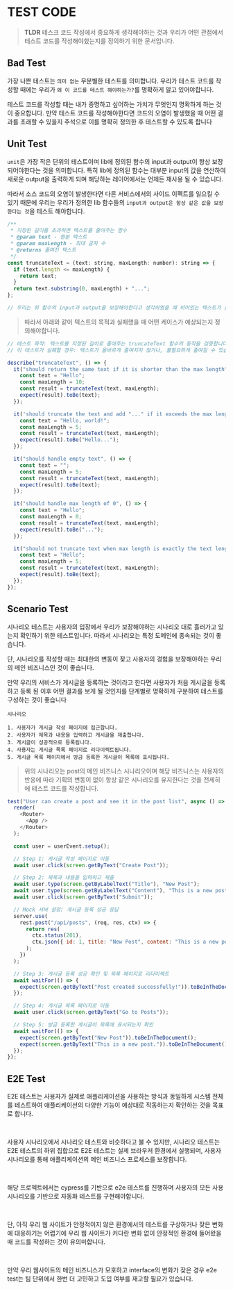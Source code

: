 # TEST CODE

> **TLDR** 테스크 코드 작성에서 중요하게 생각해야하는 것과 우리가 어떤 관점에서 테스트 코드를 작성해야핬는지를 정의하기 위한 문서입니다.

## Bad Test

가장 나쁜 테스트는 `의미 없는` 무분별한 테스트를 의미합니다. 우리가 테스트 코드를 작성할 때에는 우리가 `왜 이 코드를 테스트 해야하는가?`를 명확하게 알고 있어야합니다.

테스트 코드를 작성할 때는 내가 증명하고 싶어하는 가치가 무엇인지 명확하게 하는 것이 중요합니다. 만약 테스트 코드를 작성해야한다면 코드의 오염이 발생했을 때 어떤 결과를 초래할 수 있을지 주석으로 이를 명확히 정의한 후 테스트할 수 있도록 합니다

## Unit Test

`unit`은 가장 작은 단위의 테스트이며 lib에 정의된 함수의 input과 output이 항상 보장되어야한다는 것을 의미합니다. 특히 lib에 정의된 함수는 대부분 input의 값을 연산하여 새로운 output을 출력하게 되며 해당하는 레이어에서는 언제든 재사용 될 수 있습니다.

따라서 소스 코드의 오염이 발생한다면 다른 서비스에서의 사이드 이펙트를 일으킬 수 있기 때문에 우리는 우리가 정의한 lib 함수들의 `input과 output은 항상 같은 값을 보장한다는 것`을 테스트 해야합니다.

```javascript
/**
 * 지정된 길이를 초과하면 텍스트를 줄여주는 함수
 * @param text - 원본 텍스트
 * @param maxLength - 최대 글자 수
 * @returns 줄여진 텍스트
 */
const truncateText = (text: string, maxLength: number): string => {
  if (text.length <= maxLength) {
    return text;
  }
  return text.substring(0, maxLength) + "...";
};

// 우리는 위 함수의 input과 output을 보장해야한다고 생각하였을 때 비어있는 텍스트가 들어가거나 띄어쓰기에 따라 다양한 케이스에 따라 출력이 항상 보장되지 못할 수 있습니다.
```

> 따라서 아래와 같이 텍스트의 목적과 실패했을 때 어떤 케이스가 예상되는지 정의해야합니다.

```javascript
// 테스트 목적: 텍스트를 지정된 길이로 줄여주는 truncateText 함수의 동작을 검증합니다.
// 이 테스트가 실패할 경우: 텍스트가 올바르게 줄여지지 않거나, 불필요하게 줄여질 수 있습니다.

describe("truncateText", () => {
  it("should return the same text if it is shorter than the max length", () => {
    const text = "Hello";
    const maxLength = 10;
    const result = truncateText(text, maxLength);
    expect(result).toBe(text);
  });

  it('should truncate the text and add "..." if it exceeds the max length', () => {
    const text = "Hello, world!";
    const maxLength = 5;
    const result = truncateText(text, maxLength);
    expect(result).toBe("Hello...");
  });

  it("should handle empty text", () => {
    const text = "";
    const maxLength = 5;
    const result = truncateText(text, maxLength);
    expect(result).toBe(text);
  });

  it("should handle max length of 0", () => {
    const text = "Hello";
    const maxLength = 0;
    const result = truncateText(text, maxLength);
    expect(result).toBe("...");
  });

  it("should not truncate text when max length is exactly the text length", () => {
    const text = "Hello";
    const maxLength = 5;
    const result = truncateText(text, maxLength);
    expect(result).toBe(text);
  });
});
```

## Scenario Test

시나리오 테스트는 사용자의 입장에서 우리가 보장해야하는 시나리오 대로 흘러가고 있는지 확인하기 위한 테스트입니다. 따라서 시나리오는 특정 도메인에 종속되는 것이 좋습니다.

단, 시나리오를 작성할 때는 최대한의 변동이 잦고 사용자의 경험을 보장해야하는 우리의 메인 비즈니스인 것이 좋습니다.

만약 우리의 서비스가 게시글을 등록하는 것이라고 한다면 사용자가 처음 게시글을 등록하고 등록 된 이후 어떤 결과를 보게 될 것인지를 단계별로 명확하게 구분하여 테스트를 구성하는 것이 좋습니다

```
시나리오

1. 사용자가 게시글 작성 페이지에 접근합니다.
2. 사용자가 제목과 내용을 입력하고 게시글을 제출합니다.
3. 게시글이 성공적으로 등록됩니다.
4. 사용자는 게시글 목록 페이지로 리다이렉트됩니다.
5. 게시글 목록 페이지에서 방금 등록한 게시글이 목록에 표시됩니다.
```

> 위의 시나리오는 post의 메인 비즈니스 시나리오이며 해당 비즈니스는 사용자의 반응에 따라 기획의 변동이 없이 항상 같은 시나리오를 유지한다는 것을 전제히에 테스트 코드를 작성합니다.

```javascript
test("User can create a post and see it in the post list", async () => {
  render(
    <Router>
      <App />
    </Router>
  );

  const user = userEvent.setup();

  // Step 1: 게시글 작성 페이지로 이동
  await user.click(screen.getByText("Create Post"));

  // Step 2: 제목과 내용을 입력하고 제출
  await user.type(screen.getByLabelText("Title"), "New Post");
  await user.type(screen.getByLabelText("Content"), "This is a new post.");
  await user.click(screen.getByText("Submit"));

  // Mock 서버 설정: 게시글 등록 성공 응답
  server.use(
    rest.post("/api/posts", (req, res, ctx) => {
      return res(
        ctx.status(201),
        ctx.json({ id: 1, title: "New Post", content: "This is a new post." })
      );
    })
  );

  // Step 3: 게시글 등록 성공 확인 및 목록 페이지로 리다이렉트
  await waitFor(() => {
    expect(screen.getByText("Post created successfully!")).toBeInTheDocument();
  });

  // Step 4: 게시글 목록 페이지로 이동
  await user.click(screen.getByText("Go to Posts"));

  // Step 5: 방금 등록한 게시글이 목록에 표시되는지 확인
  await waitFor(() => {
    expect(screen.getByText("New Post")).toBeInTheDocument();
    expect(screen.getByText("This is a new post.")).toBeInTheDocument();
  });
});
```

## E2E Test

E2E 테스트는 사용자가 실제로 애플리케이션을 사용하는 방식과 동일하게 시스템 전체를 테스트하여 애플리케이션의 다양한 기능이 예상대로 작동하는지 확인하는 것을 목표로 합니다.

<br>

사용자 시나리오에서 시나리오 테스트와 비슷하다고 불 수 있지만, 시나리오 테스트는 E2E 테스트의 하위 집합으로 E2E 테스트는 실제 브라우저 환경에서 실행되며, 사용자 시나리오를 통해 애플리케이션의 메인 비즈니스 프로세스를 보장합니다.

<br>

해당 프로젝트에서는 cypress를 기반으로 e2e 테스트를 진행하며 사용자의 모든 사용 시나리오를 기반으로 자동화 테스트를 구현해야합니다.

<br>

단, 아직 우리 웹 사이트가 안정적이지 않은 환경에서의 테스트를 구상하거나 잦은 변화에 대응하기는 어렵기에 우리 웹 사이트가 커다란 변화 없이 안정적인 환경에 들어왔을 때 코드를 작성하는 것이 유의미합니다.

<br>

만약 우리 웹사이트의 메인 비즈니스가 모호하고 interface의 변화가 잦은 경우 e2e test는 팀 단위에서 한번 더 고민하고 도입 여부를 재고할 필요가 있습니다.
